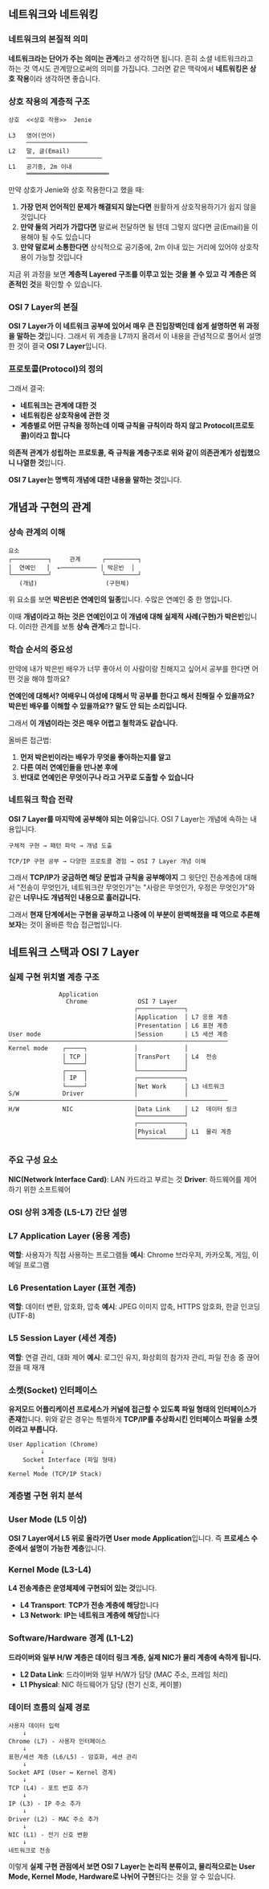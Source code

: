 ## 네트워크와 네트워킹

### 네트워크의 본질적 의미

**네트워크라는 단어가 주는 의미는 관계**라고 생각하면 됩니다. 흔히 소셜 네트워크라고 하는 것 역시도 관계망으로써의 의미를 가집니다. 그러면 같은 맥락에서 **네트워킹은 상호 작용**이라 생각하면 좋습니다.

### 상호 작용의 계층적 구조

```
상호  <<상호 작용>>  Jenie
     
L3   영어(언어)
     ─────────────────
L2   말, 글(Email)  
     ─────────────────────
L1   공기중, 2m 이내
     ═══════════════════════
```

만약 상호가 Jenie와 상호 작용한다고 했을 때:

1. **가장 먼저 언어적인 문제가 해결되지 않는다면** 원활하게 상호작용하기가 쉽지 않을 것입니다
2. **만약 둘의 거리가 가깝다면** 말로써 전달하면 될 텐데 그렇지 않다면 글(Email)을 이용해야 될 수도 있습니다
3. **만약 말로써 소통한다면** 상식적으로 공기중에, 2m 이내 있는 거리에 있어야 상호작용이 가능할 것입니다

지금 위 과정을 보면 **계층적 Layered 구조를 이루고 있는 것을 볼 수 있고 각 계층은 의존적인 것**을 확인할 수 있습니다.

### OSI 7 Layer의 본질

**OSI 7 Layer가 이 네트워크 공부에 있어서 매우 큰 진입장벽인데 쉽게 설명하면 위 과정을 말하는 것**입니다. 그래서 위 계층을 L7까지 올려서 이 내용을 관념적으로 풀어서 설명한 것이 결국 **OSI 7 Layer**입니다.

### 프로토콜(Protocol)의 정의

그래서 결국:

- **네트워크는 관계에 대한 것**
- **네트워킹은 상호작용에 관한 것**
- **계층별로 어떤 규칙을 정하는데 이때 규칙을 규칙이라 하지 않고 Protocol(프로토콜)이라고 합니다**

**의존적 관계가 성립하는 프로토콜, 즉 규칙을 계층구조로 위와 같이 의존관계가 성립했으니 나열한 것**입니다.

**OSI 7 Layer는 명백히 개념에 대한 내용을 말하는 것**입니다.

## 개념과 구현의 관계

### 상속 관계의 이해

```
요소
┌──────────┐     관계      ┌─────────┐   
│  연예인   │  ←────────── │ 박은빈  │
└──────────┘              └─────────┘
   (개념)                   (구현체)
```

위 요소를 보면 **박은빈은 연예인의 일종**입니다. 수많은 연예인 중 한 명입니다.

이때 **개념이라고 하는 것은 연예인이고 이 개념에 대해 실제적 사례(구현)가 박은빈**입니다. 이러한 관계를 보통 **상속 관계**라고 합니다.

### 학습 순서의 중요성

만약에 내가 박은빈 배우가 너무 좋아서 이 사람이랑 친해지고 싶어서 공부를 한다면 어떤 것을 해야 할까요?

**연예인에 대해서? 여배우니 여성에 대해서 막 공부를 한다고 해서 친해질 수 있을까요? 박은빈 배우를 이해할 수 있을까요?? 말도 안 되는 소리입니다.**

그래서 **이 개념이라는 것은 매우 어렵고 철학과도 같습니다.**

올바른 접근법:

1. **먼저 박은빈이라는 배우가 무엇을 좋아하는지를 알고**
2. **다른 여러 연예인들을 만나본 후에**
3. **반대로 연예인은 무엇이구나 라고 거꾸로 도출할 수 있습니다**

### 네트워크 학습 전략

**OSI 7 Layer를 마지막에 공부해야 되는 이유**입니다. OSI 7 Layer는 개념에 속하는 내용입니다.

```
구체적 구현 → 패턴 파악 → 개념 도출

TCP/IP 구현 공부 → 다양한 프로토콜 경험 → OSI 7 Layer 개념 이해
```

그래서 **TCP/IP가 궁금하면 해당 문법과 규칙을 공부해야지** 그 윗단인 전송계층에 대해서 "전송이 무엇인가, 네트워크란 무엇인가"는 "사랑은 무엇인가, 우정은 무엇인가"와 같은 **너무나도 개념적인 내용으로 흘러갑니다.**

그래서 **현재 단계에서는 구현을 공부하고 나중에 이 부분이 완벽해졌을 때 역으로 추론해보자**는 것이 올바른 학습 접근법입니다.  

## 네트워크 스택과 OSI 7 Layer

### 실제 구현 위치별 계층 구조

```
              Application
                Chrome              OSI 7 Layer
                                   ┌─────────────┐
                                   │Application  │ L7 응용 계층
                                   │Presentation │ L6 표현 계층        
User mode                          │Session      │ L5 세션 계층
─────────────────────────────────────────────────────────────
Kernel mode    ┌─────┐             │             │
               │ TCP │             │TransPort    │ L4  전송
               └─────┘             │             │ 
               ┌─────┐             └─────────────┘
               │ IP  │             ┌─────────────┐
               └─────┘             │Net Work     │ L3 네트워크
S/W            Driver              │             │ 
─────────────────────────────────────────────────────────────
H/W            NIC                 │Data Link    │ L2  데이터 링크
                                   └─────────────┘ 
                                   ┌─────────────┐
                                   │Physical     │ L1  물리 계층
                                   └─────────────┘
```

### 주요 구성 요소

**NIC(Network Interface Card)**: LAN 카드라고 부르는 것
**Driver**: 하드웨어를 제어하기 위한 소프트웨어

### OSI 상위 3계층 (L5-L7) 간단 설명

### L7 Application Layer (응용 계층)

**역할**: 사용자가 직접 사용하는 프로그램들
**예시**: Chrome 브라우저, 카카오톡, 게임, 이메일 프로그램

### L6 Presentation Layer (표현 계층)

**역할**: 데이터 변환, 암호화, 압축
**예시**: JPEG 이미지 압축, HTTPS 암호화, 한글 인코딩(UTF-8)

### L5 Session Layer (세션 계층)

**역할**: 연결 관리, 대화 제어
**예시**: 로그인 유지, 화상회의 참가자 관리, 파일 전송 중 끊어졌을 때 재개

### 소켓(Socket) 인터페이스

**유저모드 어플리케이션 프로세스가 커널에 접근할 수 있도록 파일 형태의 인터페이스가 존재**합니다. 위와 같은 경우는 특별하게 **TCP/IP를 추상화시킨 인터페이스 파일을 소켓이라고 부릅니다.**

```
User Application (Chrome)
         ↓
    Socket Interface (파일 형태)
         ↓
Kernel Mode (TCP/IP Stack)
```

### 계층별 구현 위치 분석

### User Mode (L5 이상)

**OSI 7 Layer에서 L5 위로 올라가면 User mode Application**입니다. 즉 **프로세스 수준에서 설명이 가능한 계층**입니다.

### Kernel Mode (L3-L4)

**L4 전송계층은 운영체제에 구현되어 있는 것**입니다.

- **L4 Transport**: **TCP가 전송 계층에 해당**합니다
- **L3 Network**: **IP는 네트워크 계층에 해당**합니다

### Software/Hardware 경계 (L1-L2)

**드라이버와 일부 H/W 계층은 데이터 링크 계층, 실제 NIC가 물리 계층에 속하게 됩니다.**

- **L2 Data Link**: 드라이버와 일부 H/W가 담당 (MAC 주소, 프레임 처리)
- **L1 Physical**: NIC 하드웨어가 담당 (전기 신호, 케이블)

### 데이터 흐름의 실제 경로

```
사용자 데이터 입력
    ↓
Chrome (L7) - 사용자 인터페이스
    ↓
표현/세션 계층 (L6/L5) - 암호화, 세션 관리
    ↓
Socket API (User ↔ Kernel 경계)
    ↓
TCP (L4) - 포트 번호 추가
    ↓
IP (L3) - IP 주소 추가
    ↓
Driver (L2) - MAC 주소 추가
    ↓
NIC (L1) - 전기 신호 변환
    ↓
네트워크로 전송
```

이렇게 **실제 구현 관점에서 보면 OSI 7 Layer는 논리적 분류이고, 물리적으로는 User Mode, Kernel Mode, Hardware로 나뉘어 구현**된다는 것을 알 수 있습니다.